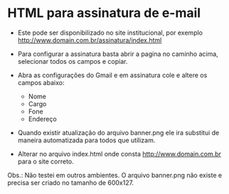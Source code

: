 # HTML para assinatura de e-mail

* Este pode ser disponibilizado no site institucional, por exemplo http://www.domain.com.br/assinatura/index.html

* Para configurar a assinatura basta abrir a pagina no caminho acima, selecionar todos os campos e copiar.

* Abra as configurações do Gmail e em assinatura cole e altere os campos abaixo:
	* Nome
	* Cargo
	* Fone
	* Endereço

* Quando existir atualização do arquivo banner.png ele ira substitui de maneira automatizada para todos que utilizam.

* Alterar no arquivo index.html onde consta http://www.domain.com.br para o site correto.

Obs.: Não testei em outros ambientes.
	O arquivo banner.png não existe e precisa ser criado no tamanho de 600x127.

